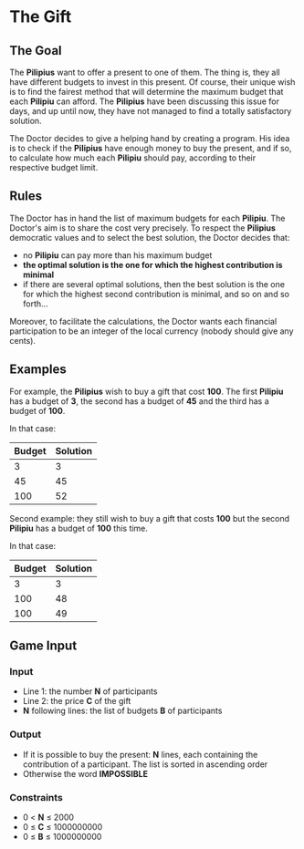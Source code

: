 # The Gift

## The Goal

The **Pilipius** want to offer a present to one of them. The thing is, they all
have different budgets to invest in this present. Of course, their unique wish
is to find the fairest method that will determine the maximum budget that each
**Pilipiu** can afford. The **Pilipius** have been discussing this issue for
days, and up until now, they have not managed to find a totally satisfactory
solution.

The Doctor decides to give a helping hand by creating a program. His idea is to
check if the **Pilipius** have enough money to buy the present, and if so, to
calculate how much each **Pilipiu** should pay, according to their respective
budget limit.

## Rules

The Doctor has in hand the list of maximum budgets for each **Pilipiu**. The
Doctor's aim is to share the cost very precisely. To respect the **Pilipius**
democratic values and to select the best solution, the Doctor decides that:

-   no **Pilipiu** can pay more than his maximum budget
-   **the optimal solution is the one for which the highest contribution is
    minimal**
-   if there are several optimal solutions, then the best solution is the one
    for which the highest second contribution is minimal, and so on and so
    forth...

Moreover, to facilitate the calculations, the Doctor wants each financial
participation to be an integer of the local currency (nobody should give any
cents).

## Examples

For example, the **Pilipius** wish to buy a gift that cost **100**. The first
**Pilipiu** has a budget of **3**, the second has a budget of **45** and the
third has a budget of **100**.

In that case:

| Budget | Solution |
| ------ | -------- |
| 3      | 3        |
| 45     | 45       |
| 100    | 52       |

Second example: they still wish to buy a gift that costs **100** but the second
**Pilipiu** has a budget of **100** this time.

In that case:

| Budget | Solution |
| ------ | -------- |
| 3      | 3        |
| 100    | 48       |
| 100    | 49       |

## Game Input

### Input

-   Line 1: the number **N** of participants
-   Line 2: the price **C** of the gift
-   **N** following lines: the list of budgets **B** of participants

### Output

-   If it is possible to buy the present: **N** lines, each containing the
    contribution of a participant. The list is sorted in ascending order
-   Otherwise the word **IMPOSSIBLE**

### Constraints

-   0 &lt; **N** &leq; 2000
-   0 &leq; **C** &leq; 1000000000
-   0 &leq; **B** &leq; 1000000000
